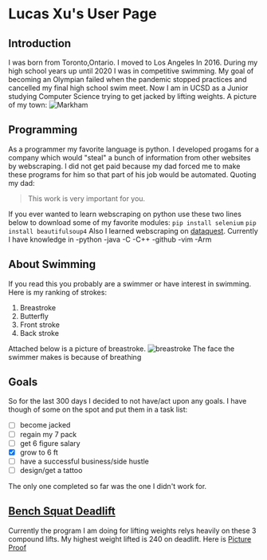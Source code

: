 # **Lucas Xu's User Page**
## Introduction
I was born from Toronto,Ontario. 
I moved to Los Angeles In 2016. 
During my high school years up until 2020 I was in competitive swimming.
My goal of becoming an Olympian failed when the pandemic stopped practices and cancelled my final high school swim meet. 
Now I am in UCSD as a Junior studying Computer Science trying to get jacked by lifting weights.
A picture of my town:
![Markham](https://upload.wikimedia.org/wikipedia/commons/thumb/1/1c/MarkhamCivicCenter5.jpg/250px-MarkhamCivicCenter5.jpg)
## Programming
As a programmer my favorite language is python. 
I developed progams for a company which would "steal" a bunch of information from other websites by webscraping. 
I did not get paid because my dad forced me to make these programs for him so that part of his job would be automated. 
Quoting my dad:
>This work is very important for you.

If you ever wanted to learn webscraping on python use these two lines below to download some of my favorite modules:
`pip install selenium`
`pip install beautifulsoup4`
Also I learned webscraping on [dataquest](https://www.dataquest.io/blog/web-scraping-python-using-beautiful-soup/).
Currently I have knowledge in
-python
-java
-C
-C++
-github
-vim
-Arm


## About Swimming
If you read this you probably are a swimmer or have interest in swimming.
Here is my ranking of strokes:
1. Breastroke
2. Butterfly
3. Front stroke
4. Back stroke

Attached below is a picture of breastroke.
![breastroke](https://www.ocregister.com/wp-content/uploads/migration/mq3/mq3ya4-b781143911z.120130717180937000glm1eujr1.1.jpg?w=620)
The face the swimmer makes is because of breathing

## Goals
So for the last 300 days I decided to not have/act upon any goals. 
I have though of some on the spot and put them in a task list:
- [ ] become jacked
- [ ] regain my 7 pack
- [ ] get 6 figure salary
- [x] grow to 6 ft
- [ ] have a successful business/side hustle
- [ ] design/get a tattoo

The only one completed so far was the one I didn't work for.

## [Bench Squat Deadlift](https://www.bodybuilding.com/fun/teen-derek2.htm)
Currently the program I am doing for lifting weights relys heavily on these 3 compound lifts.
My highest weight lifted is 240 on deadlift. Here is [Picture Proof](IMG-0210.jpg)

